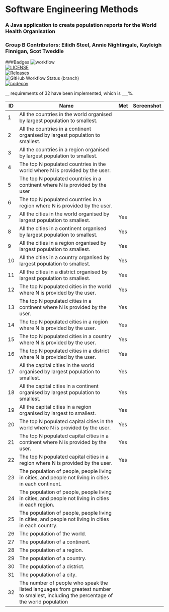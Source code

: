 # Software Engineering Methods
### A Java application to create population reports for the World Health Organisation
### Group B Contributors: Eilidh Steel, Annie Nightingale, Kayleigh Finnigan, Scot Tweddle
###Badges
![workflow](https://github.com/eilidhsteel/semGroup/actions/workflows/main.yml/badge.svg) <br />
[![LICENSE](https://img.shields.io/github/license/eilidhsteel/semGroup.svg?style=flat-square)](https://github.com/eilidhsteel/semGroup/blob/master/LICENSE) <br />
[![Releases](https://img.shields.io/github/release/eilidhsteel/semGroup/all.svg?style=flat-square)](https://github.com/eilidhsteel/semGroup/releases) <br />
![GitHub Workflow Status (branch)](https://img.shields.io/github/workflow/status/eilidhsteel/semGroup/A%20workflow%20for%20my%20Hello%20World%20App/develop) <br />
[![codecov](https://codecov.io/gh/eilidhsteel/semGroup/branch/master/graph/badge.svg?token=8QLQN8HV4K)](https://codecov.io/gh/eilidhsteel/semGroup) <br />

__ requirements of 32 have been implemented, which is ___%.

| ID | Name                                                                                                                                   | Met | Screenshot |
|----|----------------------------------------------------------------------------------------------------------------------------------------|-----|------------|
| 1  | All the countries in the world organised by largest population to smallest.                                                            |     |            |
| 2  | All the countries in a continent organised by largest population to smallest.                                                          |     |            |
| 3  | All the countries in a region organised by largest population to smallest.                                                             |     |            |
| 4  | The top N populated countries in the world where N is provided by the user.                                                            |     |            |
| 5  | The top N populated countries in a continent where N is provided by the user                                                           |     |            |
| 6  | The top N populated countries in a region where N is provided by the user.                                                             |     |            |
| 7  | All the cities in the world organised by largest population to smallest.                                                               | Yes |            |
| 8  | All the cities in a continent organised by largest population to smallest.                                                             | Yes |            |
| 9  | All the cities in a region organised by largest population to smallest.                                                                | Yes |            |
| 10 | All the cities in a country organised by largest population to smallest.                                                               | Yes |            |
| 11 | All the cities in a district organised by largest population to smallest.                                                              | Yes |            |
| 12 | The top N populated cities in the world where N is provided by the user.                                                               | Yes |            |
| 13 | The top N populated cities in a continent where N is provided by the user.                                                             | Yes |            |
| 14 | The top N populated cities in a region where N is provided by the user.                                                                | Yes |            |
| 15 | The top N populated cities in a country where N is provided by the user.                                                               | Yes |            |
| 16 | The top N populated cities in a district where N is provided by the user.                                                              | Yes |            |
| 17 | All the capital cities in the world organised by largest population to smallest.                                                       | Yes |            |
| 18 | All the capital cities in a continent organised by largest population to smallest.                                                     | Yes |            |
| 19 | All the capital cities in a region organised by largest to smallest.                                                                   | Yes |            |
| 20 | The top N populated capital cities in the world where N is provided by the user.                                                       | Yes |            |
| 21 | The top N populated capital cities in a continent where N is provided by the user.                                                     | Yes |            |
| 22 | The top N populated capital cities in a region where N is provided by the user.                                                        | Yes |            |
| 23 | The population of people, people living in cities, and people not living in cities in each continent.                                  |     |            |
| 24 | The population of people, people living in cities, and people not living in cities in each region.                                     |     |            |
| 25 | The population of people, people living in cities, and people not living in cities in each country.                                    |     |            |
| 26 | The population of the world.                                                                                                           |     |            |
| 27 | The population of a continent.                                                                                                         |     |            |
| 28 | The population of a region.                                                                                                            |     |            |
| 29 | The population of a country.                                                                                                           |     |            |
| 30 | The population of a district.                                                                                                          |     |            |
| 31 | The population of a city.                                                                                                              |     |            |
| 32 | The number of people who speak the listed languages from greatest number to smallest, including the percentage of the world population |     |            |